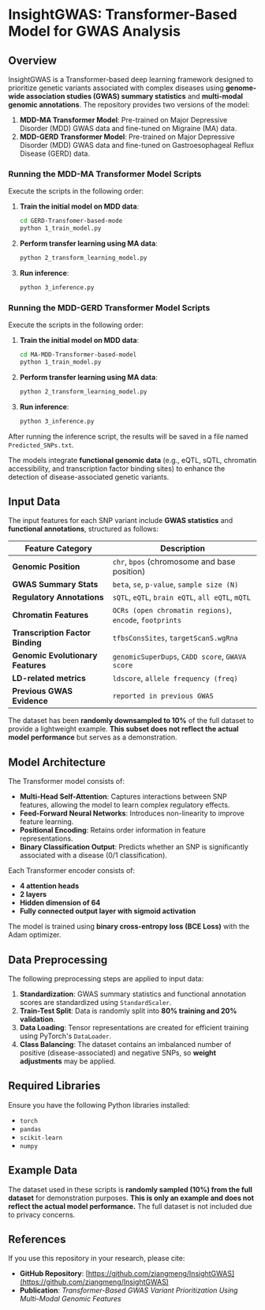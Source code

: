 
# InsightGWAS: Transformer-Based Model for GWAS Analysis

## Overview
InsightGWAS is a Transformer-based deep learning framework designed to prioritize genetic variants associated with complex diseases using **genome-wide association studies (GWAS) summary statistics** and **multi-modal genomic annotations**. The repository provides two versions of the model:

1. **MDD-MA Transformer Model**: Pre-trained on Major Depressive Disorder (MDD) GWAS data and fine-tuned on Migraine (MA) data.
2. **MDD-GERD Transformer Model**: Pre-trained on Major Depressive Disorder (MDD) GWAS data and fine-tuned on Gastroesophageal Reflux Disease (GERD) data.
### Running the MDD-MA Transformer Model Scripts
Execute the scripts in the following order:

1. **Train the initial model on MDD data**:
   ```bash
   cd GERD-Transfomer-based-mode
   python 1_train_model.py
   ```

2. **Perform transfer learning using MA data**:
   ```bash
   python 2_transform_learning_model.py
   ```

3. **Run inference**:
   ```bash
   python 3_inference.py
   ```
### Running the MDD-GERD Transformer Model Scripts
Execute the scripts in the following order:

1. **Train the initial model on MDD data**:
   ```bash
   cd MA-MDD-Transformer-based-model
   python 1_train_model.py
   ```

2. **Perform transfer learning using MA data**:
   ```bash
   python 2_transform_learning_model.py
   ```

3. **Run inference**:
   ```bash
   python 3_inference.py
   ```


After running the inference script, the results will be saved in a file named `Predicted_SNPs.txt`.

The models integrate **functional genomic data** (e.g., eQTL, sQTL, chromatin accessibility, and transcription factor binding sites) to enhance the detection of disease-associated genetic variants.

## Input Data
The input features for each SNP variant include **GWAS statistics** and **functional annotations**, structured as follows:

| Feature Category         | Description |
|--------------------------|-------------|
| **Genomic Position**     | `chr`, `bpos` (chromosome and base position) |
| **GWAS Summary Stats**   | `beta`, `se`, `p-value`, `sample size (N)` |
| **Regulatory Annotations** | `sQTL`, `eQTL`, `brain eQTL`, `all eQTL`, `mQTL` |
| **Chromatin Features**    | `OCRs (open chromatin regions)`, `encode`, `footprints` |
| **Transcription Factor Binding** | `tfbsConsSites`, `targetScanS.wgRna` |
| **Genomic Evolutionary Features** | `genomicSuperDups`, `CADD score`, `GWAVA score` |
| **LD-related metrics** | `ldscore`, `allele frequency (freq)` |
| **Previous GWAS Evidence** | `reported in previous GWAS` |

The dataset has been **randomly downsampled to 10%** of the full dataset to provide a lightweight example. **This subset does not reflect the actual model performance** but serves as a demonstration.

## Model Architecture

The Transformer model consists of:
- **Multi-Head Self-Attention**: Captures interactions between SNP features, allowing the model to learn complex regulatory effects.
- **Feed-Forward Neural Networks**: Introduces non-linearity to improve feature learning.
- **Positional Encoding**: Retains order information in feature representations.
- **Binary Classification Output**: Predicts whether an SNP is significantly associated with a disease (0/1 classification).

Each Transformer encoder consists of:
- **4 attention heads**
- **2 layers**
- **Hidden dimension of 64**
- **Fully connected output layer with sigmoid activation**

The model is trained using **binary cross-entropy loss (BCE Loss)** with the Adam optimizer.

## Data Preprocessing
The following preprocessing steps are applied to input data:
1. **Standardization**: GWAS summary statistics and functional annotation scores are standardized using `StandardScaler`.
2. **Train-Test Split**: Data is randomly split into **80% training and 20% validation**.
3. **Data Loading**: Tensor representations are created for efficient training using PyTorch's `DataLoader`.
4. **Class Balancing**: The dataset contains an imbalanced number of positive (disease-associated) and negative SNPs, so **weight adjustments** may be applied.

## Required Libraries
Ensure you have the following Python libraries installed:
- `torch`
- `pandas`
- `scikit-learn`
- `numpy`

## Example Data
The dataset used in these scripts is **randomly sampled (10%) from the full dataset** for demonstration purposes. **This is only an example and does not reflect the actual model performance.** The full dataset is not included due to privacy concerns.

## References
If you use this repository in your research, please cite:
- **GitHub Repository**: [https://github.com/ziangmeng/InsightGWAS](https://github.com/ziangmeng/InsightGWAS)
- **Publication**: _Transformer-Based GWAS Variant Prioritization Using Multi-Modal Genomic Features_ 



